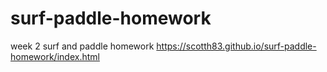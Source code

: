 # surf-paddle-homework
week 2 surf and paddle homework
https://scotth83.github.io/surf-paddle-homework/index.html
